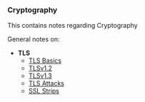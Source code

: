 ### Cryptography

This contains notes regarding Cryptography

General notes on:
- **TLS**
	- [TLS Basics](TLS.md)
	- [TLSv1.2](TLSv1.2.md)
	- [TLSv1.3](TLSv1.3.md)
	- [TLS Attacks](TLS-attacks.md)
	- [SSL Strips](TLS-sslstrip.md)



















